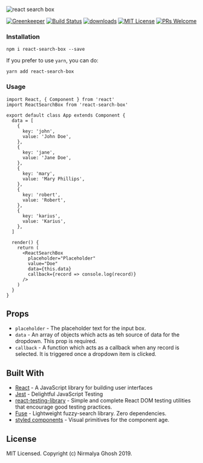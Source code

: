 ![react search box](https://user-images.githubusercontent.com/6391763/50571850-21a4f080-0dda-11e9-9370-ac16c4e93746.png)

<!-- prettier-ignore-start -->
[![Greenkeeper]][greenkeeper]
[![Build Status][build-badge]][build]
[![downloads][downloads-badge]][npmtrends]
[![MIT License][license-badge]][license]
[![PRs Welcome][prs-badge]][prs]
<!-- prettier-ignore-end -->

### Installation

```
npm i react-search-box --save
```

If you prefer to use `yarn`, you can do:

```
yarn add react-search-box
```

### Usage

```
import React, { Component } from 'react'
import ReactSearchBox from 'react-search-box'

export default class App extends Component {
  data = [
    {
      key: 'john',
      value: 'John Doe',
    },
    {
      key: 'jane',
      value: 'Jane Doe',
    },
    {
      key: 'mary',
      value: 'Mary Phillips',
    },
    {
      key: 'robert',
      value: 'Robert',
    },
    {
      key: 'karius',
      value: 'Karius',
    },
  ]

  render() {
    return (
      <ReactSearchBox
        placeholder="Placeholder"
        value="Doe"
        data={this.data}
        callback={record => console.log(record)}
      />
    )
  }
}
```

## Props

- `placeholder` - The placeholder text for the input box.
- `data` - An array of objects which acts as teh source of data for the dropdown. This prop is required.
- `callback` - A function which acts as a callback when any record is selected. It is triggered once a dropdown item is clicked.

## Built With

- [React](https://reactjs.org/) - A JavaScript library for building user interfaces
- [Jest](https://jestjs.io/) - Delightful JavaScript Testing
- [react-testing-library](https://github.com/kentcdodds/react-testing-library) - Simple and complete React DOM testing utilities that encourage good testing practices.
- [Fuse](http://fusejs.io/) - Lightweight fuzzy-search library. Zero dependencies.
- [styled components](https://www.styled-components.com/) - Visual primitives for the component age.

## License

MIT Licensed. Copyright (c) Nirmalya Ghosh 2019.

<!--
Links:
-->

<!-- prettier-ignore-start -->

[greenkeeper]: https://badges.greenkeeper.io/ghoshnirmalya/react-search-box.svg
[npm]: https://www.npmjs.com/
[node]: https://nodejs.org
[build-badge]: https://img.shields.io/travis/ghoshnirmalya/react-search-box.svg?style=flat-square
[build]: https://travis-ci.org/ghoshnirmalya/react-search-box.svg?branch=master
[downloads-badge]: https://img.shields.io/npm/dm/react-search-box.svg?style=flat-square
[npmtrends]: https://www.npmtrends.com/react-search-box
[license-badge]: https://img.shields.io/npm/l/react-search-box.svg?style=flat-square
[license]: https://github.com/ghoshnirmalya/react-search-box/blob/master/LICENSE
[prs-badge]: https://img.shields.io/badge/PRs-welcome-brightgreen.svg?style=flat-square
[prs]: http://makeapullrequest.com

<!-- prettier-ignore-end -->
